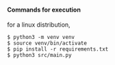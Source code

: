 #### Commands for execution
for a linux distribution,
```
$ python3 -m venv venv
$ source venv/bin/activate
$ pip install -r requirements.txt
$ python3 src/main.py

```
